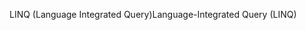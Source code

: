 <span data-ttu-id="a9bd4-101">LINQ (Language Integrated Query)</span><span class="sxs-lookup"><span data-stu-id="a9bd4-101">Language-Integrated Query (LINQ)</span></span>